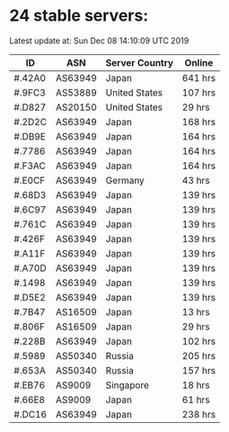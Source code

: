 # 24 stable servers:

Latest update at: Sun Dec 08 14:10:09 UTC 2019

| ID | ASN | Server Country | Online |
| -- | --- | -------------- | ------ |
| #.42A0 | AS63949 | Japan | 641 hrs |
| #.9FC3 | AS53889 | United States | 107 hrs |
| #.D827 | AS20150 | United States | 29 hrs |
| #.2D2C | AS63949 | Japan | 168 hrs |
| #.DB9E | AS63949 | Japan | 164 hrs |
| #.7786 | AS63949 | Japan | 164 hrs |
| #.F3AC | AS63949 | Japan | 164 hrs |
| #.E0CF | AS63949 | Germany | 43 hrs |
| #.68D3 | AS63949 | Japan | 139 hrs |
| #.6C97 | AS63949 | Japan | 139 hrs |
| #.761C | AS63949 | Japan | 139 hrs |
| #.426F | AS63949 | Japan | 139 hrs |
| #.A11F | AS63949 | Japan | 139 hrs |
| #.A70D | AS63949 | Japan | 139 hrs |
| #.1498 | AS63949 | Japan | 139 hrs |
| #.D5E2 | AS63949 | Japan | 139 hrs |
| #.7B47 | AS16509 | Japan | 13 hrs |
| #.806F | AS16509 | Japan | 29 hrs |
| #.228B | AS63949 | Japan | 102 hrs |
| #.5989 | AS50340 | Russia | 205 hrs |
| #.653A | AS50340 | Russia | 157 hrs |
| #.EB76 | AS9009 | Singapore | 18 hrs |
| #.66E8 | AS9009 | Japan | 61 hrs |
| #.DC16 | AS63949 | Japan | 238 hrs |

